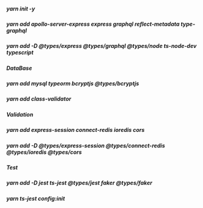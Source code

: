 ##### yarn init -y
##### yarn add apollo-server-express express graphql reflect-metadata type-graphql
##### yarn add -D @types/express @types/graphql @types/node ts-node-dev typescript
##### DataBase
##### yarn add mysql typeorm bcryptjs @types/bcryptjs
##### yarn add class-validator
##### Validation
##### yarn add express-session connect-redis ioredis cors
##### yarn add -D @types/express-session @types/connect-redis @types/ioredis @types/cors
##### Test
##### yarn add -D jest ts-jest @types/jest faker @types/faker
##### yarn ts-jest config:init
